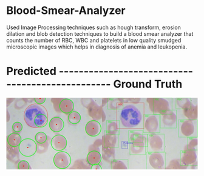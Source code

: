 # Blood-Smear-Analyzer

Used Image Processing techniques such as hough transform, erosion dilation and blob detection techniques to build a blood smear analyzer that counts the number of RBC, WBC and platelets in low quality smudged microscopic images which helps in diagnosis of anemia and leukopenia.  


# Predicted ------------------------------------------------ Ground Truth

![Result Demo:]( https://github.com/ekagra-ranjan/Blood-Smear-Analyzer/blob/master/result_23.jpg  "Home Page")

